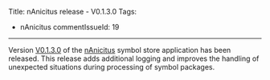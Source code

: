 Title: nAnicitus release - V0.1.3.0
Tags:
  - nAnicitus
commentIssueId: 19
---


Version [V0.1.3.0](https://github.com/pvandervelde/nAnicitus/releases/tag/V0.1.3.0) of the [nAnicitus](/projects/nanicitus.html) symbol store application has been released. This release adds additional logging and improves the handling of unexpected situations during processing of symbol packages.
